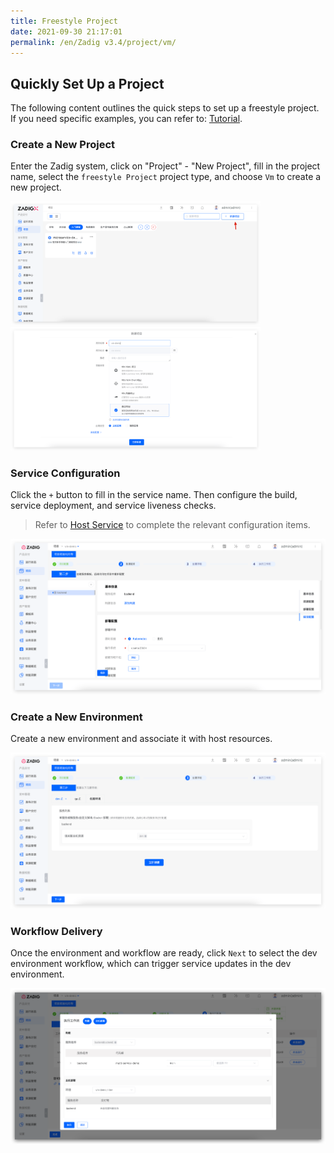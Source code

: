 ```yaml
---
title: Freestyle Project
date: 2021-09-30 21:17:01
permalink: /en/Zadig v3.4/project/vm/
---
```


## Quickly Set Up a Project

The following content outlines the quick steps to set up a freestyle project. If you need specific examples, you can refer to: [Tutorial](https://www.koderover.com/tutorials-detail/codelabs/cloudhost/index.html?index=..%2F..index#0).

### Create a New Project

Enter the Zadig system, click on "Project" - "New Project", fill in the project name, select the `freestyle Project` project type, and choose `Vm` to create a new project.

<img src="../../../_images/create_project_entrance.png" width="400">
<img src="../../../_images/vm_onboarding_1_310.png" width="400">

### Service Configuration
Click the `+` button to fill in the service name. Then configure the build, service deployment, and service liveness checks.

> Refer to [Host Service](/en/Zadig%20v3.4/project/service/vm/) to complete the relevant configuration items.

![Service configuration](../../../_images/vm_onboarding_add_service_220.png)

### Create a New Environment

Create a new environment and associate it with host resources.

![Join the environment](../../../_images/vm_onboarding_3_220.png)

### Workflow Delivery

Once the environment and workflow are ready, click `Next` to select the dev environment workflow, which can trigger service updates in the dev environment.

![Workflow delivery](../../../_images/vm_onboarding_4_220.png)